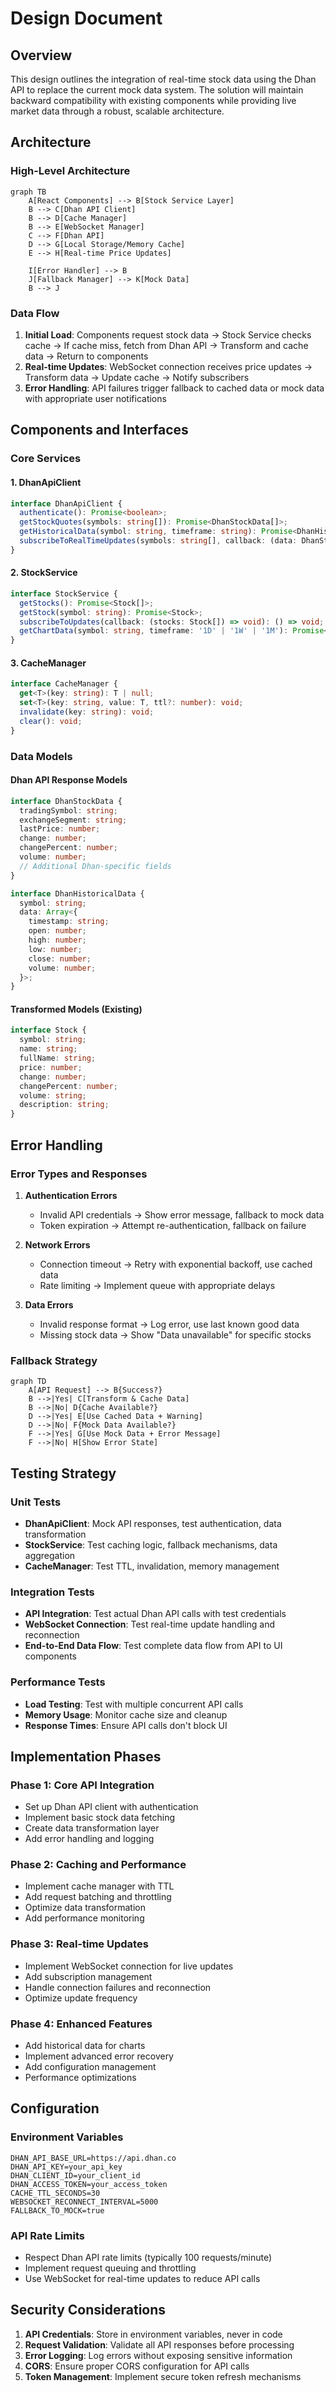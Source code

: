 # Design Document

## Overview

This design outlines the integration of real-time stock data using the Dhan API to replace the current mock data system. The solution will maintain backward compatibility with existing components while providing live market data through a robust, scalable architecture.

## Architecture

### High-Level Architecture

```mermaid
graph TB
    A[React Components] --> B[Stock Service Layer]
    B --> C[Dhan API Client]
    B --> D[Cache Manager]
    B --> E[WebSocket Manager]
    C --> F[Dhan API]
    D --> G[Local Storage/Memory Cache]
    E --> H[Real-time Price Updates]
    
    I[Error Handler] --> B
    J[Fallback Manager] --> K[Mock Data]
    B --> J
```

### Data Flow

1. **Initial Load**: Components request stock data → Stock Service checks cache → If cache miss, fetch from Dhan API → Transform and cache data → Return to components
2. **Real-time Updates**: WebSocket connection receives price updates → Transform data → Update cache → Notify subscribers
3. **Error Handling**: API failures trigger fallback to cached data or mock data with appropriate user notifications

## Components and Interfaces

### Core Services

#### 1. DhanApiClient
```typescript
interface DhanApiClient {
  authenticate(): Promise<boolean>;
  getStockQuotes(symbols: string[]): Promise<DhanStockData[]>;
  getHistoricalData(symbol: string, timeframe: string): Promise<DhanHistoricalData>;
  subscribeToRealTimeUpdates(symbols: string[], callback: (data: DhanStockData[]) => void): () => void;
}
```

#### 2. StockService
```typescript
interface StockService {
  getStocks(): Promise<Stock[]>;
  getStock(symbol: string): Promise<Stock>;
  subscribeToUpdates(callback: (stocks: Stock[]) => void): () => void;
  getChartData(symbol: string, timeframe: '1D' | '1W' | '1M'): Promise<ChartData>;
}
```

#### 3. CacheManager
```typescript
interface CacheManager {
  get<T>(key: string): T | null;
  set<T>(key: string, value: T, ttl?: number): void;
  invalidate(key: string): void;
  clear(): void;
}
```

### Data Models

#### Dhan API Response Models
```typescript
interface DhanStockData {
  tradingSymbol: string;
  exchangeSegment: string;
  lastPrice: number;
  change: number;
  changePercent: number;
  volume: number;
  // Additional Dhan-specific fields
}

interface DhanHistoricalData {
  symbol: string;
  data: Array<{
    timestamp: string;
    open: number;
    high: number;
    low: number;
    close: number;
    volume: number;
  }>;
}
```

#### Transformed Models (Existing)
```typescript
interface Stock {
  symbol: string;
  name: string;
  fullName: string;
  price: number;
  change: number;
  changePercent: number;
  volume: string;
  description: string;
}
```

## Error Handling

### Error Types and Responses

1. **Authentication Errors**
   - Invalid API credentials → Show error message, fallback to mock data
   - Token expiration → Attempt re-authentication, fallback on failure

2. **Network Errors**
   - Connection timeout → Retry with exponential backoff, use cached data
   - Rate limiting → Implement queue with appropriate delays

3. **Data Errors**
   - Invalid response format → Log error, use last known good data
   - Missing stock data → Show "Data unavailable" for specific stocks

### Fallback Strategy

```mermaid
graph TD
    A[API Request] --> B{Success?}
    B -->|Yes| C[Transform & Cache Data]
    B -->|No| D{Cache Available?}
    D -->|Yes| E[Use Cached Data + Warning]
    D -->|No| F{Mock Data Available?}
    F -->|Yes| G[Use Mock Data + Error Message]
    F -->|No| H[Show Error State]
```

## Testing Strategy

### Unit Tests
- **DhanApiClient**: Mock API responses, test authentication, data transformation
- **StockService**: Test caching logic, fallback mechanisms, data aggregation
- **CacheManager**: Test TTL, invalidation, memory management

### Integration Tests
- **API Integration**: Test actual Dhan API calls with test credentials
- **WebSocket Connection**: Test real-time update handling and reconnection
- **End-to-End Data Flow**: Test complete data flow from API to UI components

### Performance Tests
- **Load Testing**: Test with multiple concurrent API calls
- **Memory Usage**: Monitor cache size and cleanup
- **Response Times**: Ensure API calls don't block UI

## Implementation Phases

### Phase 1: Core API Integration
- Set up Dhan API client with authentication
- Implement basic stock data fetching
- Create data transformation layer
- Add error handling and logging

### Phase 2: Caching and Performance
- Implement cache manager with TTL
- Add request batching and throttling
- Optimize data transformation
- Add performance monitoring

### Phase 3: Real-time Updates
- Implement WebSocket connection for live updates
- Add subscription management
- Handle connection failures and reconnection
- Optimize update frequency

### Phase 4: Enhanced Features
- Add historical data for charts
- Implement advanced error recovery
- Add configuration management
- Performance optimizations

## Configuration

### Environment Variables
```
DHAN_API_BASE_URL=https://api.dhan.co
DHAN_API_KEY=your_api_key
DHAN_CLIENT_ID=your_client_id
DHAN_ACCESS_TOKEN=your_access_token
CACHE_TTL_SECONDS=30
WEBSOCKET_RECONNECT_INTERVAL=5000
FALLBACK_TO_MOCK=true
```

### API Rate Limits
- Respect Dhan API rate limits (typically 100 requests/minute)
- Implement request queuing and throttling
- Use WebSocket for real-time updates to reduce API calls

## Security Considerations

1. **API Credentials**: Store in environment variables, never in code
2. **Request Validation**: Validate all API responses before processing
3. **Error Logging**: Log errors without exposing sensitive information
4. **CORS**: Ensure proper CORS configuration for API calls
5. **Token Management**: Implement secure token refresh mechanisms